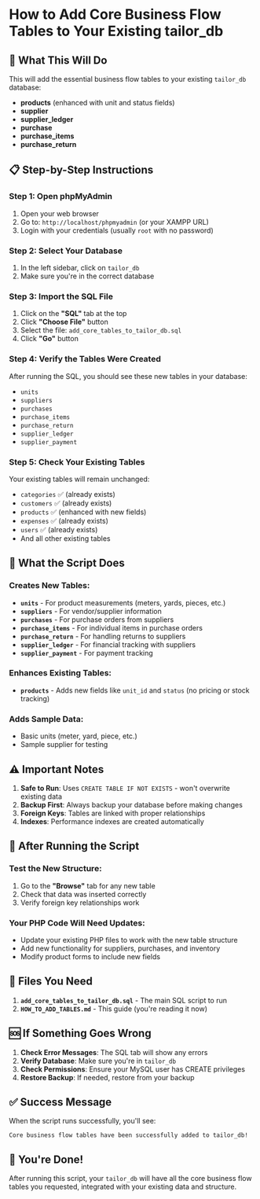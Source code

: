 # How to Add Core Business Flow Tables to Your Existing tailor_db

## 🎯 **What This Will Do**
This will add the essential business flow tables to your existing `tailor_db` database:
- **products** (enhanced with unit and status fields)
- **supplier** 
- **supplier_ledger**
- **purchase**
- **purchase_items**
- **purchase_return**

## 📋 **Step-by-Step Instructions**

### **Step 1: Open phpMyAdmin**
1. Open your web browser
2. Go to: `http://localhost/phpmyadmin` (or your XAMPP URL)
3. Login with your credentials (usually `root` with no password)

### **Step 2: Select Your Database**
1. In the left sidebar, click on `tailor_db`
2. Make sure you're in the correct database

### **Step 3: Import the SQL File**
1. Click on the **"SQL"** tab at the top
2. Click **"Choose File"** button
3. Select the file: `add_core_tables_to_tailor_db.sql`
4. Click **"Go"** button

### **Step 4: Verify the Tables Were Created**
After running the SQL, you should see these new tables in your database:
- `units`
- `suppliers`
- `purchases`
- `purchase_items`
- `purchase_return`
- `supplier_ledger`
- `supplier_payment`

### **Step 5: Check Your Existing Tables**
Your existing tables will remain unchanged:
- `categories` ✅ (already exists)
- `customers` ✅ (already exists)
- `products` ✅ (enhanced with new fields)
- `expenses` ✅ (already exists)
- `users` ✅ (already exists)
- And all other existing tables

## 🔧 **What the Script Does**

### **Creates New Tables:**
- **`units`** - For product measurements (meters, yards, pieces, etc.)
- **`suppliers`** - For vendor/supplier information
- **`purchases`** - For purchase orders from suppliers
- **`purchase_items`** - For individual items in purchase orders
- **`purchase_return`** - For handling returns to suppliers
- **`supplier_ledger`** - For financial tracking with suppliers
- **`supplier_payment`** - For payment tracking

### **Enhances Existing Tables:**
- **`products`** - Adds new fields like `unit_id` and `status` (no pricing or stock tracking)

### **Adds Sample Data:**
- Basic units (meter, yard, piece, etc.)
- Sample supplier for testing

## ⚠️ **Important Notes**

1. **Safe to Run**: Uses `CREATE TABLE IF NOT EXISTS` - won't overwrite existing data
2. **Backup First**: Always backup your database before making changes
3. **Foreign Keys**: Tables are linked with proper relationships
4. **Indexes**: Performance indexes are created automatically

## 🚀 **After Running the Script**

### **Test the New Structure:**
1. Go to the **"Browse"** tab for any new table
2. Check that data was inserted correctly
3. Verify foreign key relationships work

### **Your PHP Code Will Need Updates:**
- Update your existing PHP files to work with the new table structure
- Add new functionality for suppliers, purchases, and inventory
- Modify product forms to include new fields

## 📁 **Files You Need**

1. **`add_core_tables_to_tailor_db.sql`** - The main SQL script to run
2. **`HOW_TO_ADD_TABLES.md`** - This guide (you're reading it now)

## 🆘 **If Something Goes Wrong**

1. **Check Error Messages**: The SQL tab will show any errors
2. **Verify Database**: Make sure you're in `tailor_db`
3. **Check Permissions**: Ensure your MySQL user has CREATE privileges
4. **Restore Backup**: If needed, restore from your backup

## ✅ **Success Message**

When the script runs successfully, you'll see:
```
Core business flow tables have been successfully added to tailor_db!
```

## 🎉 **You're Done!**

After running this script, your `tailor_db` will have all the core business flow tables you requested, integrated with your existing data and structure.
